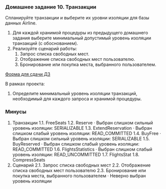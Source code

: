 ### Домашнее задание 10. Транзакции

Спланируйте транзакции и выберите их уровни изоляции для базы данных Airline.

1.  Для каждой хранимой процедуры из предыдущего домашнего задания выберите минимальный допустимый уровень изоляции транзакций (с обоснованием).
2.  Реализуйте сценарий работы:
    1.  Запрос списка свободных мест.
    2.  Отображение списка свободных мест пользователю.
    3.  Бронирование или покупка места, выбранного пользователем.

[Форма для сдачи ДЗ](https://docs.google.com/forms/d/e/1FAIpQLScJAe8qasjRzrVbJBOtg1XHnPiNtvqNUcRmo21YCUz584LQgg/viewform)

В рамках проекта:

1.  Определите минимальный уровень изоляции транзакций, необходимый для каждого запроса и хранимой процедуры.

### Минусы
1. Транзакции
1.1. FreeSeats
1.2. Reserve
· Выбран слишком сильный уровень изоляции: SERIALIZABLE
1.3. ExtendReservation
· Выбран слишком слабый уровень изоляции: READ_COMMITTED
1.4. BuyFree
· Выбран слишком сильный уровень изоляции: SERIALIZABLE
1.5. BuyReserved
· Выбран слишком слабый уровень изоляции: READ_COMMITTED
1.6. FlightsStatistics
· Выбран слишком слабый уровень изоляции: READ_UNCOMMITTED
1.7. FlightsStat
1.8. CompressSeats
2. Сценарий
2.1. Запрос списка свободных мест
2.2. Отображение списка свободных мест пользователю
2.3. Бронирование или покупка места, выбранного пользователем
· Неверно выбран уровень изоляции
